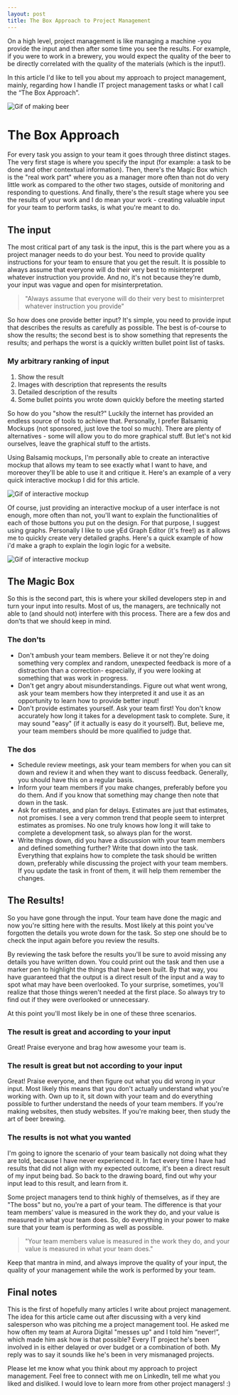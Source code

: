 ```yaml
---
layout: post
title: The Box Approach to Project Management
---
```

On a high level, project management is like managing a machine -you provide the input and then after some time you see the results. For example, if you were to work in a brewery, you would expect the quality of the beer to be directly correlated with the quality of the materials (which is the input!).

In this article I'd like to tell you about my approach to project management, mainly, regarding how I handle IT project management tasks or what I call the “The Box Approach”.

![Gif of making beer](https://i.imgur.com/RWGAEy0.gif)

# The Box Approach

For every task you assign to your team it goes through three distinct stages. The very first stage is where you specify the input (for example: a task to be done and other contextual information). Then, there's the Magic Box which is the "real work part" where you as a manager more often than not do very little work as compared to the other two stages, outside of monitoring and responding to questions. And finally, there's the result stage where you see the results of your work and I do mean your work - creating valuable input for your team to perform tasks, is what you're meant to do.

## The input

The most critical part of any task is the input, this is the part where you as a project manager needs to do your best. You need to provide quality instructions for your team to ensure that you get the result. It is possible to always assume that everyone will do their very best to misinterpret whatever instruction you provide. And no, it's not because they're dumb, your input was vague and open for misinterpretation.

> "Always assume that everyone will do their very best to misinterpret whatever instruction you provide"

So how does one provide better input? It's simple, you need to provide input that describes the results as carefully as possible. The best is of-course to show the results; the second best is to show something that represents the results; and perhaps the worst is a quickly written bullet point list of tasks.

### My arbitrary ranking of input

1. Show the result
2. Images with description that represents the results
3. Detailed description of the results
4. Some bullet points you wrote down quickly before the meeting started 

So how do you "show the result?" Luckily the internet has provided an endless source of tools to achieve that. Personally, I prefer Balsamiq Mockups (not sponsored, just love the tool so much). There are plenty of alternatives - some will allow you to do more graphical stuff. But let's not kid ourselves, leave the graphical stuff to the artists.

Using Balsamiq mockups, I'm personally able to create an interactive mockup that allows my team to see exactly what I want to have, and moreover they'll be able to use it and critique it. Here's an example of a very quick interactive mockup I did for this article.

![Gif of interactive mockup](https://i.imgur.com/R9SrWM5.gif)


Of course, just providing an interactive mockup of a user interface is not enough, more often than not, you'll want to explain the functionalities of each of those buttons you put on the design. For that purpose, I suggest using graphs. Personally I like to use yEd Graph Editor (it's free!) as it allows me to quickly create very detailed graphs. Here's a quick example of how i'd make a graph to explain the login logic for a website.

![Gif of interactive mockup](https://i.imgur.com/kggRzmG.png)

## The Magic Box
So this is the second part, this is where your skilled developers step in and turn your input into results. Most of us, the managers, are technically not able to (and should not) interfere with this process. There are a few dos and don’ts that we should keep in mind.

### The don'ts

* Don't ambush your team members. Believe it or not they're doing something very complex and random, unexpected feedback is more of a distraction than a correction- especially, if you were looking at something that was work in progress.
* Don't get angry about misunderstandings. Figure out what went wrong, ask your team members how they interpreted it and use it as an opportunity to learn how to provide better input!
* Don't provide estimates yourself. Ask your team first! You don't know accurately how long it takes for a development task to complete. Sure, it may sound "easy" (if it actually is easy do it yourself). But, believe me, your team members should be more qualified to judge that.

### The dos

* Schedule review meetings, ask your team members for when you can sit down and review it and when they want to discuss feedback. Generally, you should have this on a regular basis.
* Inform your team members if you make changes, preferably before you do them. And if you know that something may change then note that down in the task.
* Ask for estimates, and plan for delays. Estimates are just that estimates, not promises. I see a very common trend that people seem to interpret estimates as promises. No one truly knows how long it will take to complete a development task, so always plan for the worst.
* Write things down, did you have a discussion with your team members and defined something further? Write that down into the task. Everything that explains how to complete the task should be written down, preferably while discussing the project with your team members. If you update the task in front of them, it will help them remember the changes.


## The Results!

So you have gone through the input. Your team have done the magic and now you're sitting here with the results. Most likely at this point you've forgotten the details you wrote down for the task. So step one should be to check the input again before you review the results.

By reviewing the task before the results you'll be sure to avoid missing any details you have written down. You could print out the task and then use a marker pen to highlight the things that have been built. By that way, you have guaranteed that the output is a direct result of the input and a way to spot what may have been overlooked. To your surprise, sometimes, you'll realize that those things weren't needed at the first place. So always try to find out if they were overlooked or unnecessary.

At this point you'll most likely be in one of these three scenarios.

### The result is great and according to your input

Great! Praise everyone and brag how awesome your team is.

### The result is great but not according to your input

Great! Praise everyone, and then figure out what you did wrong in your input. Most likely this means that you don't actually understand what you're working with. Own up to it, sit down with your team and do everything possible to further understand the needs of your team members. If you're making websites, then study websites. If you're making beer, then study the art of beer brewing.

### The results is not what you wanted

I'm going to ignore the scenario of your team basically not doing what they are told, because I have never experienced it. In fact every time I have had results that did not align with my expected outcome, it's been a direct result of my input being bad. So back to the drawing board, find out why your input lead to this result, and learn from it.

Some project managers tend to think highly of themselves, as if they are "The boss" but no, you're a part of your team. The difference is that your team members’ value is measured in the work they do, and your value is measured in what your team does. So, do everything in your power to make sure that your team is performing as well as possible.

> "Your team members value is measured in the work they do, and your value is measured in what your team does."

Keep that mantra in mind, and always improve the quality of your input, the quality of your management while the work is performed by your team.

## Final notes

This is the first of hopefully many articles I write about project management. The idea for this article came out after discussing with a very kind salesperson who was pitching me a project management tool. He asked me how often my team at Aurora Digital "messes up" and I told him “never!”, which made him ask how is that possible? Every IT project he's been involved in is either delayed or over budget or a combination of both. My reply was to say it sounds like he's been in very mismanaged projects.

Please let me know what you think about my approach to project management. Feel free to connect with me on LinkedIn, tell me what you liked and disliked. I would love to learn more from other project managers! :)
